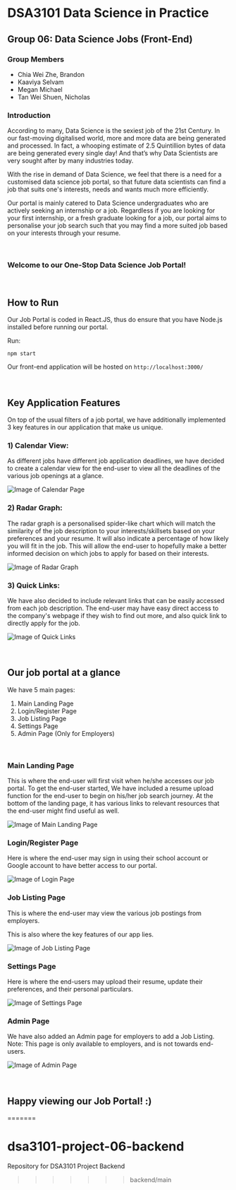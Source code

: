 # DSA3101 Data Science in Practice
## Group 06: Data Science Jobs (Front-End)

### Group Members
- Chia Wei Zhe, Brandon
- Kaaviya Selvam
- Megan Michael
- Tan Wei Shuen, Nicholas


### **Introduction**
According to many, Data Science is the sexiest job of the 21st Century. In our fast-moving digitalised world, more and more data are being generated and processed. In fact, a whooping estimate of 2.5 Quintillion bytes of data are being generated every single day! And that’s why Data Scientists are very sought after by many industries today.

With the rise in demand of Data Science, we feel that there is a need for a customised data science job portal, so that future data scientists can find a job that suits one's interests, needs and wants much more efficiently. 

Our portal is mainly catered to Data Science undergraduates who are actively seeking an internship or a job. Regardless if you are looking for your first internship, or a fresh graduate looking for a job, our portal aims to personalise your job search such that you may find a more suited job based on your interests through your resume.

<br>


### **Welcome to our One-Stop Data Science Job Portal!**


<br>


## How to Run

Our Job Portal is coded in React.JS, thus do ensure that you have Node.js installed before running our portal.

Run:

`npm start`

Our front-end application will be hosted on `http://localhost:3000/`



<br>

## Key Application Features

On top of the usual filters of a job portal, we have additionally implemented 3 key features in our application that make us unique.

### 1) Calendar View: 

As different jobs have different job application deadlines, we have decided to create a calendar view for the end-user to view all the deadlines of the various job openings at a glance.

![Image of Calendar Page](./src/assets/img/CalendarPage2.png)


### 2) Radar Graph: 

The radar graph is a personalised spider-like chart which will match the similarity of the job description to your interests/skillsets based on your preferences and your resume. It will also indicate a percentage of how likely you will fit in the job. This will allow the end-user to hopefully make a better informed decision on which jobs to apply for based on their interests.

![Image of Radar Graph](./src/assets/img/RadarGraph.png)

### 3) Quick Links: 

We have also decided to include relevant links that can be easily accessed from each job description. The end-user may have easy direct access to the company's webpage if they wish to find out more, and also quick link to directly apply for the job.

![Image of Quick Links](./src/assets/img/QuickLinks.png)

<br>

## Our job portal at a glance

We have 5 main pages:
1) Main Landing Page
2) Login/Register Page
3) Job Listing Page
4) Settings Page
5) Admin Page (Only for Employers)

<br>

### **Main Landing Page**

This is where the end-user will first visit when he/she accesses our job portal. 
To get the end-user started, We have included a resume upload function for the end-user to begin on his/her job search journey. 
At the bottom of the landing page, it has various links to relevant resources that the end-user might find useful as well.

![Image of Main Landing Page](./src/assets/img/MainLandingPage.png)


### **Login/Register Page**

Here is where the end-user may sign in using their school account or Google account to have better access to our portal.

![Image of Login Page](./src/assets/img/LoginPage.png)

### **Job Listing Page**

This is where the end-user may view the various job postings from employers.

This is also where the key features of our app lies. 

![Image of Job Listing Page](./src/assets/img/JobListingPage.png)




### **Settings Page**
Here is where the end-users may upload their resume, update their preferences, and their personal particulars.

![Image of Settings Page](./src/assets/img/SettingsPage.png)



### Admin Page
We have also added an Admin page for employers to add a Job Listing. Note: This page is only available to employers, and is not towards end-users. 

![Image of Admin Page](./src/assets/img/AdminPage.png)


<br>

## Happy viewing our Job Portal! :) 
=======
# dsa3101-project-06-backend
Repository for DSA3101 Project Backend
>>>>>>> backend/main
